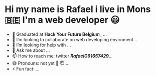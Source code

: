 # Hi my name is Rafael i live in Mons :belgium: I'm a web developer :smiley:

- 🔭 Graduated at **Hack Your Future Belgium**_ ...
- 👯 I’m looking to collaborate on  web developing enviroment...
- 🤔 I’m looking for help with ...
- 💬 Ask me about ...
- 📫 How to reach me: twitter **_RafaelG91657429_**...
- 😄 Pronouns: not yet :rofl: :innocent: ...
- ⚡ Fun fact: ...
